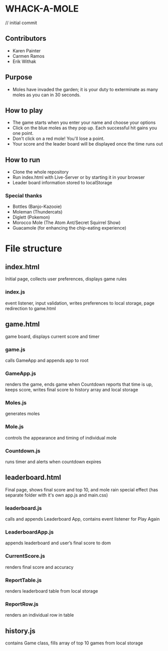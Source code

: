 # WHACK-A-MOLE

// initial commit 

## Contributors
* Karen Painter
* Carmen Ramos
* Erik Withak

## Purpose
* Moles have invaded the garden; it is your duty to exterminate as many moles as you can in 30 seconds.

## How to play
* The game starts when you enter your name and choose your options
* Click on the blue moles as they pop up.  Each successful hit gains you one point.
* Don't click on a red mole!  You'll lose a point.
* Your score and the leader board will be displayed once the time runs out

## How to run
* Clone the whole repository
* Run index.html with Live-Server or by starting it in your browser
* Leader board information stored to localStorage

### Special thanks
* Bottles (Banjo-Kazooie)
* Moleman (Thundercats)
* Diglett (Pokemon)
* Morocco Mole (The Atom Ant/Secret Squirrel Show)
* Guacamole (for enhancing the chip-eating experience)


# File structure

## index.html
Initial page, collects user preferences, displays game rules
### index.js
event listener, input validation, writes preferences to local storage, page redirection to game.html

## game.html
game board, displays current score and timer
### game.js 
calls GameApp and appends app to root
### GameApp.js 
renders the game, ends game when Countdown reports that time is up, keeps score, writes final score to history array and local storage
### Moles.js 
generates moles
### Mole.js 
controls the appearance and timing of individual mole
### Countdown.js 
runs timer and alerts when countdown expires

## leaderboard.html 
Final page, shows final score and top 10, and mole rain special effect (has separate folder with it's own app.js and main.css)
### leaderboard.js 
calls and appends Leaderboard App, contains event listener for Play Again
### LeaderboardApp.js 
appends leaderboard and user’s final score to dom
### CurrentScore.js 
renders final score and accuracy
### ReportTable.js 
renders leaderboard table from local storage
### ReportRow.js 
renders an individual row in table

## history.js
contains Game class, fills array of top 10 games from local storage



